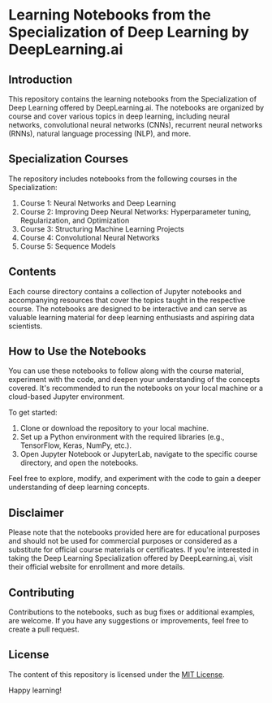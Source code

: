 # Learning Notebooks from the Specialization of Deep Learning by DeepLearning.ai

## Introduction

This repository contains the learning notebooks from the Specialization of Deep Learning offered by DeepLearning.ai. The notebooks are organized by course and cover various topics in deep learning, including neural networks, convolutional neural networks (CNNs), recurrent neural networks (RNNs), natural language processing (NLP), and more.

## Specialization Courses

The repository includes notebooks from the following courses in the Specialization:

1. Course 1: Neural Networks and Deep Learning
2. Course 2: Improving Deep Neural Networks: Hyperparameter tuning, Regularization, and Optimization
3. Course 3: Structuring Machine Learning Projects
4. Course 4: Convolutional Neural Networks
5. Course 5: Sequence Models

## Contents

Each course directory contains a collection of Jupyter notebooks and accompanying resources that cover the topics taught in the respective course. The notebooks are designed to be interactive and can serve as valuable learning material for deep learning enthusiasts and aspiring data scientists.

## How to Use the Notebooks

You can use these notebooks to follow along with the course material, experiment with the code, and deepen your understanding of the concepts covered. It's recommended to run the notebooks on your local machine or a cloud-based Jupyter environment.

To get started:

1. Clone or download the repository to your local machine.
2. Set up a Python environment with the required libraries (e.g., TensorFlow, Keras, NumPy, etc.).
3. Open Jupyter Notebook or JupyterLab, navigate to the specific course directory, and open the notebooks.

Feel free to explore, modify, and experiment with the code to gain a deeper understanding of deep learning concepts.

## Disclaimer

Please note that the notebooks provided here are for educational purposes and should not be used for commercial purposes or considered as a substitute for official course materials or certificates. If you're interested in taking the Deep Learning Specialization offered by DeepLearning.ai, visit their official website for enrollment and more details.

## Contributing

Contributions to the notebooks, such as bug fixes or additional examples, are welcome. If you have any suggestions or improvements, feel free to create a pull request.

## License

The content of this repository is licensed under the [MIT License](LICENSE).

Happy learning!
